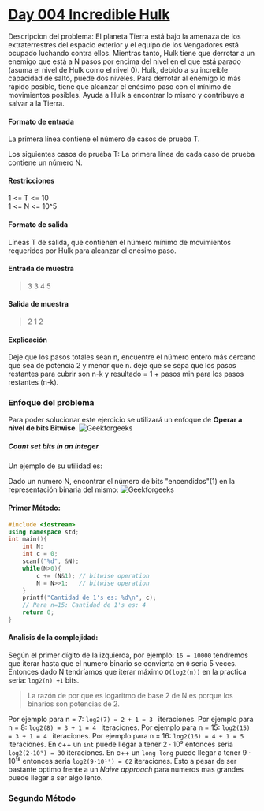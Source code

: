 
# [Day 004 Incredible Hulk](https://hack.codingblocks.com/app/practice/6/1038/problem)

Descripcion del problema:
El planeta Tierra está bajo la amenaza de los extraterrestres del espacio exterior y el equipo de los Vengadores está ocupado luchando contra ellos. Mientras tanto, Hulk tiene que derrotar a un enemigo que está a N pasos por encima del nivel en el que está parado (asuma el nivel de Hulk como el nivel 0). Hulk, debido a su increíble capacidad de salto, puede dos niveles. Para derrotar al enemigo lo más rápido posible, tiene que alcanzar el enésimo paso con el mínimo de movimientos posibles. Ayuda a Hulk a encontrar lo mismo y contribuye a salvar a la Tierra.

#### Formato de entrada 

La primera línea contiene el número de casos de prueba T. 

Los siguientes casos de prueba T: La primera línea de cada caso de prueba contiene un número N. 

#### Restricciones

1 <= T <= 10  
1 <= N <= 10^5

#### Formato de salida 

Líneas T de salida, que contienen el número mínimo de movimientos requeridos por Hulk para alcanzar el enésimo paso.

#### Entrada de muestra
> 3
>3
>4
>5
#### Salida de muestra
> 2
> 1
> 2
#### Explicación

Deje que los pasos totales sean n, encuentre el número entero más cercano que sea de potencia 2 y menor que n. deje que se sepa que los pasos restantes para cubrir son n-k y resultado = 1 + pasos min para los pasos restantes (n-k).



### Enfoque del problema
Para poder solucionar este ejercicio se utilizará un enfoque de **Operar a nivel de bits Bitwise**. 
![Geekforgeeks](https://www.geeksforgeeks.org/wp-content/uploads/Operators-In-C.png)
##### Count set bits in an integer
Un ejemplo de su utilidad es:

Dado un numero N, encontrar el número de bits "encendidos"(1) en la representación binaria del mismo:
![Geekforgeeks](https://www.geeksforgeeks.org/wp-content/uploads/setbit.png)
####  Primer Método:
```c++
#include <iostream>
using namespace std;
int main(){
    int N;
    int c = 0;
    scanf("%d", &N);
    while(N>0){
        c += (N&1); // bitwise operation
        N = N>>1;   // bitwise operation 
    }    
    printf("Cantidad de 1's es: %d\n", c);
    // Para n=15: Cantidad de 1's es: 4
    return 0;
}
```
#### Analisis de la complejidad:

Según el primer dígito de la izquierda, por ejemplo:  `16 = 10000` tendremos que iterar hasta que el numero binario se convierta en `0` seria 5 veces. Entonces dado N tendríamos que iterar máximo `O(log2(n))` en la practica seria: `log2(n) +1` bits.  
> La razón de por que es logaritmo de base 2 de N es porque los binarios son potencias de 2.

Por ejemplo para n = 7: ` log2(7) = 2 + 1 = 3  ` iteraciones.
Por ejemplo para n = 8: ` log2(8) = 3 + 1 = 4  ` iteraciones.
Por ejemplo para n = 15: `log2(15) = 3 + 1 = 4 ` iteraciones.
Por ejemplo para n = 16: `log2(16) = 4 + 1 = 5 ` iteraciones.
En c++ un `int` puede llegar a tener 2 · 10⁹ entonces seria `log2(2·10⁹) = 30` iteraciones.
En c++ un `long long` puede llegar a tener 9 · 10¹⁸ entonces seria `log2(9·10¹⁸) = 62` iteraciones.
Esto a pesar de ser bastante optimo frente a un *Naive approach* para numeros mas grandes puede llegar a ser algo lento.
### Segundo Método

```c++

```
<!--stackedit_data:
eyJoaXN0b3J5IjpbNDkxMTIyNzI1LDY1NTM4ODAyNCwtODA2Nj
Y4MDUzLC0yMTM4Mjg5MTI2LDE2NTIyNDE0MDcsLTQ1MDE4ODIw
LC0xNzU1ODgxODc5LDE0OTQwNjQxNjYsMTMxOTg4NDA4OCwtMT
U3MDUzNzY1NiwtMTIwNjkwMTI5NSw3MzA5OTgxMTZdfQ==
-->